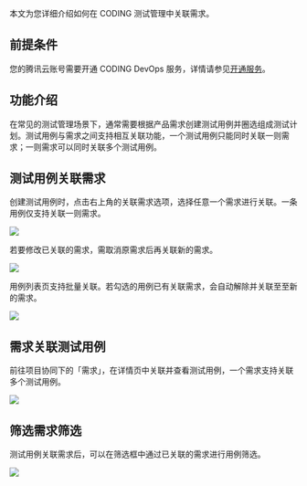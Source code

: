 本文为您详细介绍如何在 CODING 测试管理中关联需求。

## 前提条件

您的腾讯云账号需要开通 CODING DevOps 服务，详情请参见[开通服务](https://cloud.tencent.com/document/product/1115/37268)。

## 功能介绍

在常见的测试管理场景下，通常需要根据产品需求创建测试用例并圈选组成测试计划。测试用例与需求之间支持相互关联功能，一个测试用例只能同时关联一则需求；一则需求可以同时关联多个测试用例。

## 测试用例关联需求

创建测试用例时，点击右上角的关联需求选项，选择任意一个需求进行关联。一条用例仅支持关联一则需求。

![](https://help-assets.codehub.cn/enterprise/20210111111754.png)

若要修改已关联的需求，需取消原需求后再关联新的需求。

![](https://help-assets.codehub.cn/enterprise/20210111112048.png)

用例列表页支持批量关联。若勾选的用例已有关联需求，会自动解除并关联至至新的需求。

![](https://help-assets.codehub.cn/enterprise/20210513114632.png)

## 需求关联测试用例

前往项目协同下的「需求」，在详情页中关联并查看测试用例，一个需求支持关联多个测试用例。

![](https://help-assets.codehub.cn/enterprise/20210513140307.png)

## 筛选需求筛选

测试用例关联需求后，可以在筛选框中通过已关联的需求进行用例筛选。

![](https://help-assets.codehub.cn/enterprise/20210513115200.png)